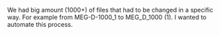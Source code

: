 We had big amount (1000+) of files that had to be changed in a specific way. 
For example from MEG-D-1000_1 to MEG_D_1000 (1).
I wanted to automate this process.
